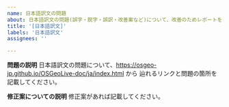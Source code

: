 ```yaml
---
name: 日本語訳文の問題
about: 日本語訳文の問題(誤字・脱字・誤訳・改善案など)について、改善のためレポートを作成
title: '[日本語訳文]'
labels: '日本語訳文'
assignees: ''

---
```


**問題の説明**
日本語訳文の問題について、https://osgeo-jp.github.io/OSGeoLive-doc/ja/index.html から
辿れるリンクと問題の箇所を記載してください。  

**修正案についての説明**
修正案があれば記載してください。
